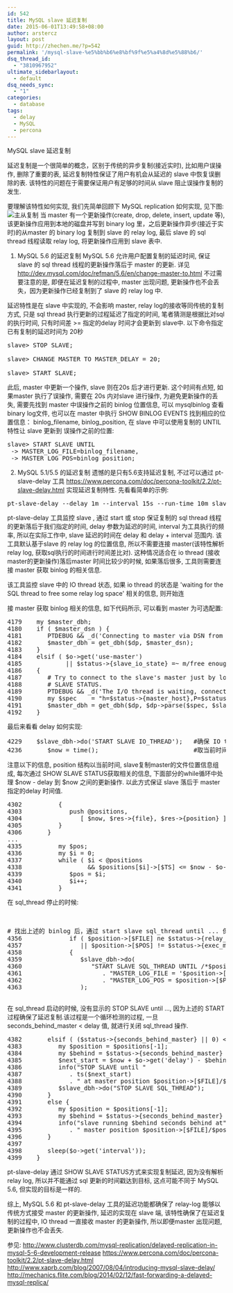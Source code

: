 ```yaml
---
id: 542
title: MySQL slave 延迟复制
date: 2015-06-01T13:49:58+08:00
author: arstercz
layout: post
guid: http://zhechen.me/?p=542
permalink: '/mysql-slave-%e5%bb%b6%e8%bf%9f%e5%a4%8d%e5%88%b6/'
dsq_thread_id:
  - "3810967952"
ultimate_sidebarlayout:
  - default
dsq_needs_sync:
  - "1"
categories:
  - database
tags:
  - delay
  - MySQL
  - percona
---
```

MySQL slave 延迟复制

延迟复制是一个很简单的概念，区别于传统的异步复制(接近实时), 比如用户误操作, 删除了重要的表, 延迟复制特性保证了用户有机会从延迟的 slave 中恢复误删除的表. 该特性的问题在于需要保证用户有足够的时间从 slave 阻止误操作复制的发生. 

要理解该特性如何实现, 我们先简单回顾下 MySQL replication 如何实现, 见下图:
<img src="https://img.zhechen.me/articles/201506/Delayed_Replication.jpg"  alt="主从复制" />
当 master 有一个更新操作(create, drop, delete, insert, update 等), 该更新操作应用到本地的磁盘并写到 binary log 里，之后更新操作异步(接近于实时)的从master 的 binary log 复制到 slave 的 relay log, 最后 slave 的 sql thread 线程读取 relay log, 将更新操作应用到 slave 表中.

<!--more-->

1. MySQL 5.6 的延迟复制
MySQL 5.6 允许用户配置复制的延迟时间, 保证 slave 的 sql thread 线程的更新操作落后于 master 的更新. 详见 <a href="http://dev.mysql.com/doc/refman/5.6/en/change-master-to.html">http://dev.mysql.com/doc/refman/5.6/en/change-master-to.html</a> 不过需要注意的是, 即便在延迟复制的过程中, master 出现问题, 更新操作也不会丢失，因为更新操作已经复制到了 slave 的 relay log 中.

延迟特性是在 slave 中实现的, 不会影响 master, relay log的接收等同传统的复制方式, 只是 sql thread 执行更新的过程延迟了指定的时间, 笔者猜测是根据比对sql的执行时间, 只有时间差 >= 指定的delay 时间才会更新到 slave中.
以下命令指定已有复制的延迟时间为 20秒
<pre>
slave> STOP SLAVE;

slave> CHANGE MASTER TO MASTER_DELAY = 20;

slave> START SLAVE;
</pre>
此后, master 中更新一个操作, slave 则在20s 后才进行更新. 这个时间有点短, 如果master 执行了误操作, 需要在 20s 内对slave 进行操作, 为避免更新操作的丢失, 需要先找到 master 中误操作之前的 binlog 位置信息, 可以 mysqlbinlog 查看binary log文件, 也可以在 master 中执行 SHOW BINLOG EVENTS 找到相应的位置信息： binlog_filename, binlog_position, 在 slave 中可以使用复制的 UNTIL 特性让 slave 更新到 误操作之前的位置:
<pre>
slave> START SLAVE UNTIL
 -> MASTER_LOG_FILE=binlog_filename,
 -> MASTER_LOG_POS=binlog_position;
</pre>

2. MySQL 5.1/5.5 的延迟复制
遗憾的是只有5.6支持延迟复制, 不过可以通过 pt-slave-delay 工具 <a href="https://www.percona.com/doc/percona-toolkit/2.2/pt-slave-delay.html">https://www.percona.com/doc/percona-toolkit/2.2/pt-slave-delay.html</a> 实现延迟复制特性.
先看看简单的示例:
<pre>
pt-slave-delay --delay 1m --interval 15s --run-time 10m slavehost
</pre>
pt-slave-delay 工具监控 slave , 通过 start 或 stop 保证复制的 sql thread 线程的更新落后于我们指定的时间, delay 参数为延迟的时间, interval 为工具执行的频率, 所以在实际工作中, slave 延迟的时间在 delay 和 delay + interval 范围内. 
该工具默认基于slave 的 relay log 的位置信息, 所以不需要连接 master(该特性解析relay log, 获取sql执行的时间进行时间差比对). 这种情况适合在 io thread (接收master的更新操作)落后master 时间比较少的时候, 如果落后很多, 工具则需要连接 master 获取 binlog 的相关信息.

该工具监控 slave 中的 IO thread 状态, 如果 io thread 的状态是 'waiting for the SQL thread to free some relay log space' 相关的信息, 则开始连

接 master 获取 binlog 相关的信息, 如下代码所示, 可以看到 master 为可选配置:
<pre>
4179    my $master_dbh;
4180    if ( $master_dsn ) {
4181       PTDEBUG && _d('Connecting to master via DSN from cmd-line');
4182       $master_dbh = get_dbh($dp, $master_dsn);
4183    }
4184    elsif ( $o->get('use-master')
4185            || $status->{slave_io_state} =~ m/free enough relay log/ )
4186    {
4187       # Try to connect to the slave's master just by looking at its
4188       # SLAVE STATUS.
4189       PTDEBUG && _d('The I/O thread is waiting, connecting to master');
4190       my $spec    = "h=$status->{master_host},P=$status->{master_port}";
4191       $master_dbh = get_dbh($dp, $dp->parse($spec, $slave_dsn));
4192    }
</pre>

最后来看看 delay 如何实现: 

<pre>
4229    $slave_dbh->do('START SLAVE IO_THREAD');   #确保 IO thread 正常运行
4236       $now = time();                          #取当前时间点
</pre>
注意以下的信息, position 结构以当前时间, slave复制master的文件位置信息组成, 每次通过 SHOW SLAVE STATUS获取相关的信息, 下面部分的while循环中处理 $now - delay 到 $now 之间的更新操作. 以此方式保证 slave 落后于 master 指定的delay 时间值. 
<pre>
4302          {
4303             push @positions,
4304                [ $now, $res->{file}, $res->{position} ];
4305          }
4306       }
...
4335          my $pos;
4336          my $i = 0;
4337          while ( $i < @positions
4338                  && $positions[$i]->[$TS] <= $now - $o->get('delay') ) {
4339             $pos = $i;
4340             $i++;
4341          }
</pre>
在 sql_thread 停止的时候:
<pre>


# 找出上述的 binlog 后，通过 start slave sql_thread until ... 保证slave 总是落后 master delay的秒数, 处理上述 $now - delay 到 $now之间的更新.
4356             if ( $position->[$FILE] ne $status->{relay_master_log_file}
4357                || $position->[$POS] != $status->{exec_master_log_pos} )
4358             {
4359                $slave_dbh->do(
4360                   "START SLAVE SQL_THREAD UNTIL /*$position->[$TS]*/ "
4361                      . "MASTER_LOG_FILE = '$position->[$FILE]', "
4362                      . "MASTER_LOG_POS = $position->[$POS]"
4363                );

</pre>

在 sql_thread 启动的时候, 没有显示的 STOP SLAVE until ..., 因为上述的 START 过程确保了延迟复制.该过程是一个循环检测的过程, 一旦 seconds_behind_master < delay 值, 就进行关闭 sql_thread 操作.
<pre>
4382       elsif ( ($status->{seconds_behind_master} || 0) < $o->get('delay') ) {
4383          my $position = $positions[-1];
4384          my $behind = $status->{seconds_behind_master} || 0;
4385          $next_start = $now + $o->get('delay') - $behind;
4386          info("STOP SLAVE until "
4387             . ts($next_start)
4388             . " at master position $position->[$FILE]/$position->[$POS]");
4389          $slave_dbh->do("STOP SLAVE SQL_THREAD");
4390       }
4391       else {
4392          my $position = $positions[-1];
4393          my $behind = $status->{seconds_behind_master} || 0;
4394          info("slave running $behind seconds behind at"
4395             . " master position $position->[$FILE]/$position->[$POS]");
4396       }
4397 
4398       sleep($o->get('interval'));
4399    }
</pre>
pt-slave-delay 通过 SHOW  SLAVE  STATUS方式来实现复制延迟, 因为没有解析 relay log, 所以并不能通过 sql 更新的时间戳达到目标, 这点可能不同于 MySQL 5.6, 但实现的目标是一样的.

综上, MySQL 5.6 和 pt-slave-delay 工具的延迟功能都确保了 relay-log 能够以传统方式接受 master 的更新操作, 延迟的实现在 slave 端, 该特性确保了在延迟复制的过程中, IO thread 一直接收 master 的更新操作, 所以即便master 出现问题, 更新操作也不会丢失.

参见:
<a href="http://www.clusterdb.com/mysql-replication/delayed-replication-in-mysql-5-6-development-release">http://www.clusterdb.com/mysql-replication/delayed-replication-in-mysql-5-6-development-release</a>
<a href="https://www.percona.com/doc/percona-toolkit/2.2/pt-slave-delay.html">https://www.percona.com/doc/percona-toolkit/2.2/pt-slave-delay.html</a>
<a href="http://www.xaprb.com/blog/2007/08/04/introducing-mysql-slave-delay/">http://www.xaprb.com/blog/2007/08/04/introducing-mysql-slave-delay/</a>
<a href="http://mechanics.flite.com/blog/2014/02/12/fast-forwarding-a-delayed-mysql-replica/">http://mechanics.flite.com/blog/2014/02/12/fast-forwarding-a-delayed-mysql-replica/</a>